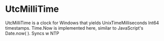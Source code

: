 # UtcMilliTime
UtcMilliTime is a clock for Windows that yields UnixTimeMilliseconds Int64 timestamps. Time.Now is implemented here, similar to JavaScript's Date.now( ). Syncs w NTP
